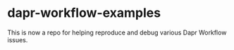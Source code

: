 # dapr-workflow-examples

This is now a repo for helping reproduce and debug various Dapr Workflow issues.



